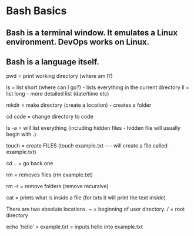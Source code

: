 # Bash Basics

## Bash is a terminal window. It emulates a Linux environment. DevOps works on Linux.

## Bash is a language itself.

pwd = print working directory (where am I?)

ls = list short (where can I go?) - lists everything in the current directory
ll = list long - more detailed list (date/time etc)

mkdir = make directory (create a location) - creates a folder

cd code = change directory to code

ls -a = will list everything (including hidden files - hidden file will usually begin with .)

touch = create FILES (touch example.txt --- will create a file called example.txt)

cd .. = go back one

rm = removes files (rm example.txt)

rm -r = remove folders (remove recursive)

cat = prints what is inside a file (for txts it will print the text inside)


There are two absolute locations.  ~ = beginning of user directory.   /  = root directory


echo ‘hello’ > example.txt = inputs hello into example.txt
